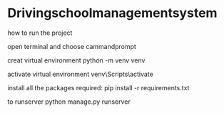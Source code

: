 # Drivingschoolmanagementsystem

how to run the project

open terminal and choose cammandprompt

creat virtual environment
 python -m venv venv 

activate virtual environment
 venv\Scripts\activate

install all the packages required:
pip install -r requirements.txt

to runserver
 python manage.py runserver
